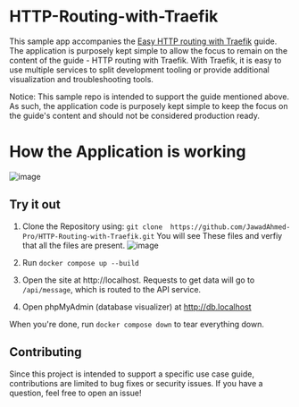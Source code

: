 # HTTP-Routing-with-Traefik


This sample app accompanies the [Easy HTTP routing with Traefik](#) guide. The application is purposely kept simple to allow the focus to remain on the content of the guide - HTTP routing with Traefik. With Traefik, it is easy to use multiple services to split development tooling or provide additional visualization and troubleshooting tools.

Notice: This sample repo is intended to support the guide mentioned above. As such, the application code is purposely kept simple to keep the focus on the guide's content and should not be considered production ready.

# How the Application is working



![image](https://github.com/user-attachments/assets/7e5e8e57-d5b0-46c7-aba8-f45ce8901e3d)




## Try it out

1. Clone the Repository using:   `git clone  https://github.com/JawadAhmed-Pro/HTTP-Routing-with-Traefik.git`
   You will see These files and verfiy that all the files are present.
![image](https://github.com/user-attachments/assets/1bfac9d8-6c0a-40a8-a75f-8ec2e79df513)

3. Run `docker compose up --build`
4. Open the site at http://localhost. Requests to get data will go to `/api/message`, which is routed to the API service.
5. Open phpMyAdmin (database visualizer) at http://db.localhost

When you're done, run `docker compose down` to tear everything down.

## Contributing

Since this project is intended to support a specific use case guide, contributions are limited to bug fixes or security issues. If you have a question, feel free to open an issue!
